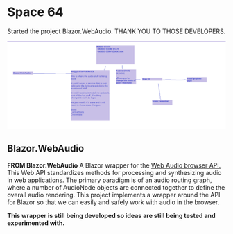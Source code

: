 # Space 64

Started the project Blazor.WebAudio. THANK YOU TO THOSE DEVELOPERS. 

![](./diagram.png)


## Blazor.WebAudio

**FROM Blazor.WebAudio**
A Blazor wrapper for the [Web Audio browser API.](https://www.w3.org/TR/webaudio/)
This Web API standardizes methods for processing and synthesizing audio in web applications. The primary paradigm is of an audio routing graph, where a number of AudioNode objects are connected together to define the overall audio rendering. This project implements a wrapper around the API for Blazor so that we can easily and safely work with audio in the browser.

**This wrapper is still being developed so ideas are still being tested and experimented with.**
